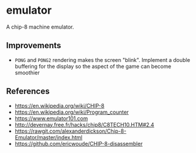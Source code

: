 # emulator

A chip-8 machine emulator.

## Improvements

- `PONG` and `PONG2` rendering makes the screen "blink". Implement a double buffering for the display
  so the aspect of the game can become smoothier

## References

- https://en.wikipedia.org/wiki/CHIP-8
- https://en.wikipedia.org/wiki/Program_counter
- https://www.emulator101.com
- http://devernay.free.fr/hacks/chip8/C8TECH10.HTM#2.4
- https://rawgit.com/alexanderdickson/Chip-8-Emulator/master/index.html
- https://github.com/ericwoude/CHIP-8-disassembler
